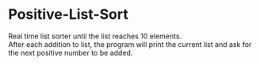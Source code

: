 # Positive-List-Sort

Real time list sorter until the list reaches 10 elements.  
After each addition to list, the program will print the current list and ask for the next positive number to be added.

